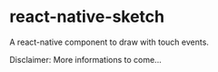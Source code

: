 # react-native-sketch
A react-native <Sketch /> component to draw with touch events.

Disclaimer: More informations to come...
